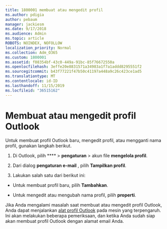 ```yaml
---
title: 1800001 membuat atau mengedit profil
ms.author: pdigia
author: pebaum
manager: jackiesm
ms.date: 9/17/2018
ms.audience: Admin
ms.topic: article
ROBOTS: NOINDEX, NOFOLLOW
localization_priority: Normal
ms.collection: Adm_O365
ms.custom: 1800001
ms.assetid: f08354bf-43c0-449a-91bc-85f76672550a
ms.openlocfilehash: 3effe20e8831571a34983a1f7a1addd8295551f2
ms.sourcegitcommit: b43f77221f47b50c41197a448a9c26c423ce1ad5
ms.translationtype: MT
ms.contentlocale: id-ID
ms.lasthandoff: 11/15/2019
ms.locfileid: "36515162"
---
```

# <a name="create-or-edit-an-outlook-profile"></a>Membuat atau mengedit profil Outlook

Untuk membuat profil Outlook baru, mengedit profil, atau mengganti nama profil, gunakan langkah berikut.
  
1. Di Outlook, pilih **** \> **pengaturan** \> akun file **mengelola profil**.
    
2. Dari dialog **pengaturan e-mail** , pilih **Tampilkan profil**.
    
3. Lakukan salah satu dari berikut ini:
    
  - Untuk membuat profil baru, pilih **Tambahkan**.
    
  - Untuk mengedit atau mengubah nama profil, pilih **properti**.
    
Jika Anda mengalami masalah saat membuat atau mengedit profil Outlook, Anda dapat menjalankan [alat profil Outlook](https://aka.ms/SaRA-OutlookSetupProfile) pada mesin yang terpengaruh. Ini akan melakukan beberapa pemeriksaan, dan ketika Anda sudah siap akan membuat profil Outlook dengan alamat email Anda. 
  

